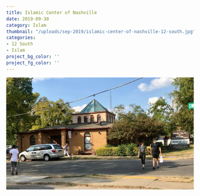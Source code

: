 ```yaml
---
title: Islamic Center of Nashville 
date: 2019-09-30
category: Islam
thumbnail: "/uploads/sep-2019/islamic-center-of-nashville-12-south.jpg"
categories:
- 12 South
- Islam
project_bg_color: ''
project_fg_color: ''
---
```


![Islamic Center of Nashville, 12 South](/uploads/sep-2019/islamic-center-of-nashville-12-south.jpg)<br><br>



